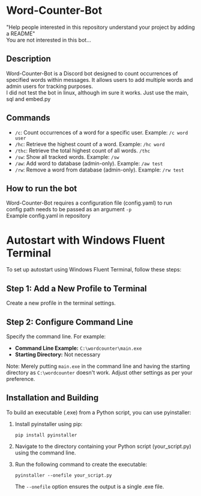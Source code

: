 # Word-Counter-Bot

"Help people interested in this repository understand your project by adding a README"<br>
You are not interested in this bot...

## Description

Word-Counter-Bot is a Discord bot designed to count occurrences of specified words within messages. It allows users to add multiple words and admin users for tracking purposes.<br>
I did not test the bot in linux, although im sure it works. Just use the main, sql and embed.py

## Commands

- `/c`: Count occurrences of a word for a specific user. Example: `/c word user`
- `/hc`: Retrieve the highest count of a word. Example: `/hc word`
- `/thc`: Retrieve the total highest count of all words. `/thc`
- `/sw`: Show all tracked words. Example: `/sw`
- `/aw`: Add word to database (admin-only). Example: `/aw test`
- `/rw`: Remove a word from database (admin-only). Example: `/rw test`

## How to run the bot

Word-Counter-Bot requires a configuration file (config.yaml) to run<br>
config path needs to be passed as an argument `-p`<br>
Example config.yaml in repository

# Autostart with Windows Fluent Terminal

To set up autostart using Windows Fluent Terminal, follow these steps:

## Step 1: Add a New Profile to Terminal

Create a new profile in the terminal settings.

## Step 2: Configure Command Line

Specify the command line. For example:

- **Command Line Example:** `C:\wordcounter\main.exe`
- **Starting Directory:** Not necessary

Note: Merely putting `main.exe` in the command line and having the starting directory as `C:\wordcounter` doesn't work. Adjust other settings as per your preference.

## Installation and Building

To build an executable (.exe) from a Python script, you can use pyinstaller:

1. Install pyinstaller using pip:
   ```
   pip install pyinstaller
   ```

2. Navigate to the directory containing your Python script (your_script.py) using the command line.

3. Run the following command to create the executable:
   ```
   pyinstaller --onefile your_script.py
   ```

   The `--onefile` option ensures the output is a single .exe file.